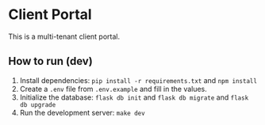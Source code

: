 # Client Portal

This is a multi-tenant client portal.

## How to run (dev)

1.  Install dependencies: `pip install -r requirements.txt` and `npm install`
2.  Create a `.env` file from `.env.example` and fill in the values.
3.  Initialize the database: `flask db init` and `flask db migrate` and `flask db upgrade`
4.  Run the development server: `make dev`
